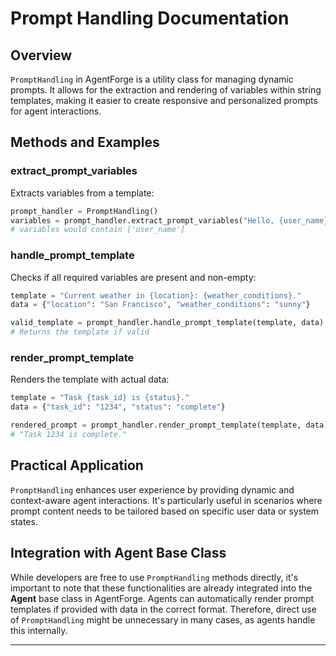 # Prompt Handling Documentation

## Overview

`PromptHandling` in AgentForge is a utility class for managing dynamic prompts. It allows for the extraction and rendering of variables within string templates, making it easier to create responsive and personalized prompts for agent interactions.

## Methods and Examples

### extract_prompt_variables

Extracts variables from a template:

```python
prompt_handler = PromptHandling()
variables = prompt_handler.extract_prompt_variables("Hello, {user_name}!")
# variables would contain ['user_name']
```

### handle_prompt_template

Checks if all required variables are present and non-empty:

```python
template = "Current weather in {location}: {weather_conditions}."
data = {"location": "San Francisco", "weather_conditions": "sunny"}

valid_template = prompt_handler.handle_prompt_template(template, data)
# Returns the template if valid
```

### render_prompt_template

Renders the template with actual data:

```python
template = "Task {task_id} is {status}."
data = {"task_id": "1234", "status": "complete"}

rendered_prompt = prompt_handler.render_prompt_template(template, data)
# "Task 1234 is complete."
```

## Practical Application

`PromptHandling` enhances user experience by providing dynamic and context-aware agent interactions. It's particularly useful in scenarios where prompt content needs to be tailored based on specific user data or system states.

## Integration with Agent Base Class

While developers are free to use `PromptHandling` methods directly, it's important to note that these functionalities are already integrated into the **Agent** base class in AgentForge. Agents can automatically render prompt templates if provided with data in the correct format. Therefore, direct use of `PromptHandling` might be unnecessary in many cases, as agents handle this internally.

---

